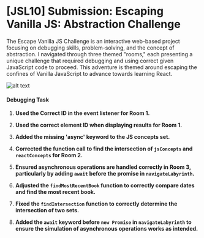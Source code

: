# [JSL10] Submission: Escaping Vanilla JS: Abstraction Challenge

The Escape Vanilla JS Challenge is an interactive web-based project focusing on debugging skills, problem-solving, and the concept of abstraction. I navigated through three themed "rooms," each presenting a unique challenge that required  debugging and using correct given JavaScript code to proceed. This adventure is themed around escaping the confines of Vanilla JavaScript to advance towards learning React.

![alt text](<[JSL10 Solution].gif>)


#### Debugging Task

1. **Used the Correct ID in the event listener for Room 1.**

2. **Used the correct element ID when displaying results for Room 1.**

3. **Added the missing 'async' keyword to the JS concepts set.**

4. **Corrected the function call to find the intersection of `jsConcepts` and `reactConcepts` for Room 2.**

5. **Ensured asynchronous operations are handled correctly in Room 3, particularly by adding `await` before the promise in `navigateLabyrinth`.**

6. **Adjusted the `findMostRecentBook` function to correctly compare dates and find the most recent book.**

7. **Fixed the `findIntersection` function to correctly determine the intersection of two sets.**

8. **Added the `await` keyword before `new Promise` in `navigateLabyrinth` to ensure the simulation of asynchronous operations works as intended.**


